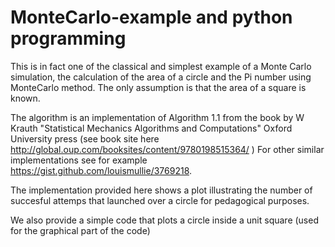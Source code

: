 # MonteCarlo-example and python programming

This is in fact one of the classical and simplest example of a Monte Carlo simulation, the calculation of the area of a circle and the Pi number using MonteCarlo method.
The only assumption is that the area of a square is known.

The algorithm is an implementation of Algorithm 1.1 from the book by W Krauth "Statistical Mechanics Algorithms and Computations" Oxford University press (see book site here http://global.oup.com/booksites/content/9780198515364/ )
For other similar implementations see for example https://gist.github.com/louismullie/3769218.

The implementation provided here shows a plot illustrating the number of succesful attemps that launched over a circle for pedagogical purposes.

We also provide a simple code that plots a circle inside a unit square (used for the graphical part of the code)

